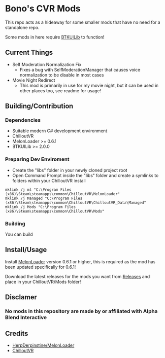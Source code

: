 # Bono's CVR Mods
This repo acts as a hideaway for some smaller mods that have no need for a standalone repo.

Some mods in here require [BTKUILib](https://github.com/BTK-Development/BTKUILib) to function!

## Current Things
- Self Moderation Normalization Fix
    - Fixes a bug with SelfModerationManager that causes voice normalization to be disable in most cases
- Movie Night Redirect
    - This mod is primarily in use for my movie night, but it can be used in other places too, see readme for usage!

## Building/Contribution

### Dependencies
- Suitable modern C# development environment
- ChilloutVR
- MelonLoader >= 0.6.1
- BTKUILib >= 2.0.0

### Preparing Dev Enviroment
* Create the "libs" folder in your newly cloned project root
* Open Command Prompt inside the "libs" folder and create a symlinks to folders within your ChilloutVR install

```
mklink /j ml "C:\Program Files (x86)\Steam\steamapps\common\ChilloutVR\MelonLoader"
mklink /j Managed "C:\Program Files (x86)\Steam\steamapps\common\ChilloutVR\ChilloutVR_Data\Managed"
mklink /j Mods "C:\Program Files (x86)\Steam\steamapps\common\ChilloutVR\Mods"
```

### Building

You can build

## Install/Usage
Install [MelonLoader](https://github.com/HerpDerpinstine/MelonLoader) version 0.6.1 or higher, this is required as the mod has been updated specifically for 0.6.1!

Download the latest releases for the mods you want from [Releases](https://github.com/ddakebono/Bonos-CVR-Mods) and place in your ChilloutVR/Mods folder!

## Disclamer
### No mods in this repository are made by or affiliated with Alpha Blend Interactive

## Credits
* [HerpDerpinstine/MelonLoader](https://github.com/HerpDerpinstine/MelonLoader)
* [ChilloutVR](https://store.steampowered.com/app/661130/ChilloutVR/)